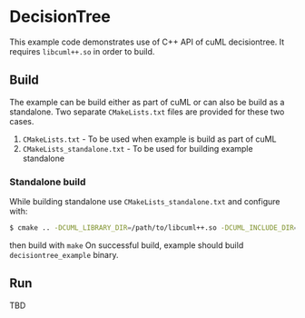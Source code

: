 # DecisionTree
This example code demonstrates use of C++ API of cuML decisiontree. It requires
`libcuml++.so` in order to build.

## Build

The example can be build either as part of cuML or can also be build as a
standalone. Two separate `CMakeLists.txt` files are provided for these two
cases.

1. `CMakeLists.txt` - To be used when example is build as part of cuML
2. `CMakeLists_standalone.txt` - To be used for building example standalone

### Standalone build
While building standalone use `CMakeLists_standalone.txt` and configure with:
```bash
$ cmake .. -DCUML_LIBRARY_DIR=/path/to/libcuml++.so -DCUML_INCLUDE_DIR=/path/to/cuml/headers
```
then build with `make`
On successful build, example should build `decisiontree_example` binary.

## Run
TBD
